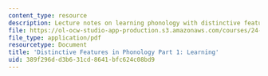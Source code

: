 ```yaml
---
content_type: resource
description: Lecture notes on learning phonology with distinctive features.
file: https://ol-ocw-studio-app-production.s3.amazonaws.com/courses/24-941j-the-lexicon-and-its-features-spring-2007/389f296dd3b631cd8641bfc624c08bd9_lec4ds_features.pdf
file_type: application/pdf
resourcetype: Document
title: 'Distinctive Features in Phonology Part 1: Learning'
uid: 389f296d-d3b6-31cd-8641-bfc624c08bd9
---
```

